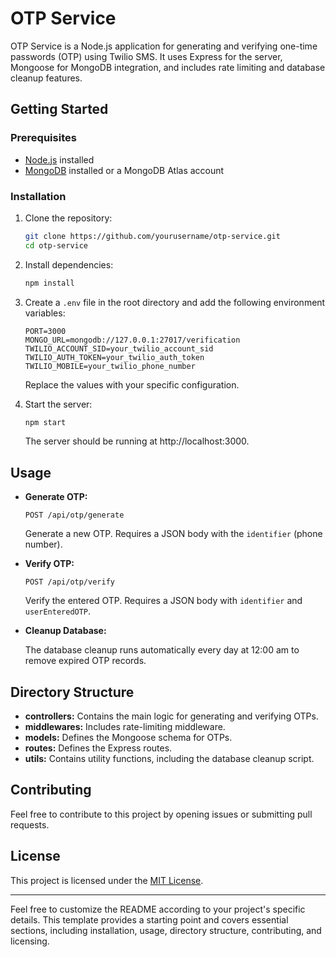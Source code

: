 
# OTP Service

OTP Service is a Node.js application for generating and verifying one-time passwords (OTP) using Twilio SMS. It uses Express for the server, Mongoose for MongoDB integration, and includes rate limiting and database cleanup features.

## Getting Started

### Prerequisites

- [Node.js](https://nodejs.org/) installed
- [MongoDB](https://www.mongodb.com/try/download/community) installed or a MongoDB Atlas account

### Installation

1. Clone the repository:

   ```bash
   git clone https://github.com/yourusername/otp-service.git
   cd otp-service
   ```

2. Install dependencies:

   ```bash
   npm install
   ```

3. Create a `.env` file in the root directory and add the following environment variables:

   ```env
   PORT=3000
   MONGO_URL=mongodb://127.0.0.1:27017/verification
   TWILIO_ACCOUNT_SID=your_twilio_account_sid
   TWILIO_AUTH_TOKEN=your_twilio_auth_token
   TWILIO_MOBILE=your_twilio_phone_number
   ```

   Replace the values with your specific configuration.

4. Start the server:

   ```bash
   npm start
   ```

   The server should be running at http://localhost:3000.

## Usage

- **Generate OTP:**

  ```http
  POST /api/otp/generate
  ```

  Generate a new OTP. Requires a JSON body with the `identifier` (phone number).

- **Verify OTP:**

  ```http
  POST /api/otp/verify
  ```

  Verify the entered OTP. Requires a JSON body with `identifier` and `userEnteredOTP`.

- **Cleanup Database:**

  The database cleanup runs automatically every day at 12:00 am to remove expired OTP records.

## Directory Structure

- **controllers:** Contains the main logic for generating and verifying OTPs.
- **middlewares:** Includes rate-limiting middleware.
- **models:** Defines the Mongoose schema for OTPs.
- **routes:** Defines the Express routes.
- **utils:** Contains utility functions, including the database cleanup script.

## Contributing

Feel free to contribute to this project by opening issues or submitting pull requests.

## License

This project is licensed under the [MIT License](LICENSE).

---

Feel free to customize the README according to your project's specific details. This template provides a starting point and covers essential sections, including installation, usage, directory structure, contributing, and licensing.